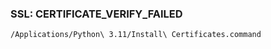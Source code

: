 ### SSL: CERTIFICATE_VERIFY_FAILED
```
/Applications/Python\ 3.11/Install\ Certificates.command
```
